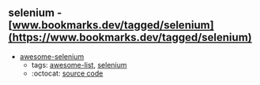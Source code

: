selenium - [www.bookmarks.dev/tagged/selenium](https://www.bookmarks.dev/tagged/selenium)
---
* [awesome-selenium](https://github.com/christian-bromann/awesome-selenium#readme)
    * tags: [awesome-list](../tagged/awesome-list.md), [selenium](../tagged/selenium.md)
    * :octocat: [source code](https://github.com/christian-bromann/awesome-selenium#readme)
